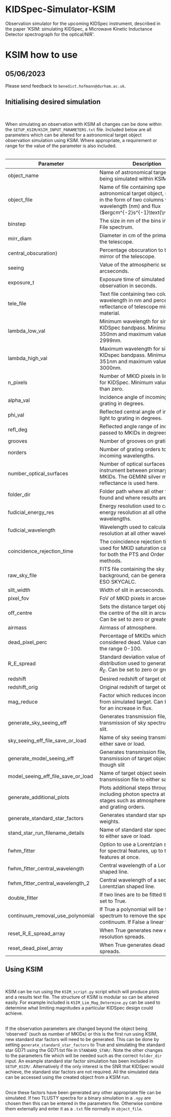 # KIDSpec-Simulator-KSIM
Observation simulator for the upcoming KIDSpec instrument, described in the paper 'KSIM: simulating KIDSpec, a Microwave Kinetic Inductance Detector
spectrograph for the optical/NIR'.


# KSIM how to use

## 05/06/2023

Please send feedback to `benedict.hofmann@durham.ac.uk`.<br>


## Initialising desired simulation
<br>

When simulating an observation with KSIM all changes can be done within the `SETUP_KSIM/KSIM_INPUT_PARAMETERS.txt` file. Included below are all parameters which can be altered for a astronomical target object observation simulation using KSIM. Where appropriate, a requirement or range for the value of the parameter is also included. <br><br>

|Parameter|Description|
|------|-------|
| object_name | Name of astronomical target object being simulated within KSIM. |
|object_file | Name of file containing spectrum of astronomical target object, structured in the form of two columns with wavelength (nm) and flux ($ergcm^{-2}s^{-1}\text{\r{A}}^{-1}$). |
|binstep | The size in nm of the bins in the Object File spectrum.|
|mirr_diam | Diameter in cm of the primary mirror of the telescope.|
|central_obscuration} | Percentage obscuration to the primary mirror of the telescope. |
|seeing | Value of the atmospheric seeing, in arcseconds.  |
|exposure_t | Exposure time of simulated observation in seconds. |
|tele_file | Text file containing two columns, wavelength in nm and percentage reflectance of telescope mirror material. |
|lambda_low_val | Minimum wavelength for simulated KIDSpec bandpass. Minimum value of 350nm and maximum value of 2999nm.|
|lambda_high_val | Maximum wavelength for simulated KIDspec bandpass. Minimum value of 351nm and maximum value of 3000nm.|
|n_pixels | Number of MKID pixels in linear array for KIDSpec. Minimum value greater than zero.|
|alpha_val | Incidence angle of incoming light to grating in degrees. |
|phi_val | Reflected central angle of incoming light to grating in degrees.|
|refl_deg | Reflected angle range of incoming light passed to MKIDs in degrees.     |                                                        
|grooves | Number of grooves on grating per mm.         |                          
|norders | Number of grating orders to test for incoming wavelengths. | 
|number_optical_surfaces | Number of optical surfaces in KIDSpec instrument between primary mirror and MKIDs. The GEMINI silver mirrors reflectance is used here.|
|folder_dir | Folder path where all other files can be found and where results are saved to.|
|fudicial_energy_res | Energy resolution used to calculate energy resolution at all other wavelengths. |
|fudicial_wavelength | Wavelength used to calculate energy resolution at all other wavelengths. |              
|coincidence_rejection_time | The coincidence rejection time, in $\mu$s, used for MKID saturation calculations for both the PTS and Order Gaussian methods. |
|raw_sky_file | FITS file containing the sky background, can be generated using ESO SKYCALC.|       
|slit_width | Width of slit in arcseconds. |                    
|pixel_fov | FoV of MKID pixels in arcseconds. |          
|off_centre | Sets the distance target object is from the centre of the slit in arcseconds. Can be set to zero or greater.|  
|airmass | Airmass of atmosphere. |                    
|dead_pixel_perc | Percentage of MKIDs which are considered dead. Value can be set in the range 0-100.|        
|R_E_spread | Standard deviation value of normal distribution used to generate spread of $R_{E}$. Can be set to zero or greater.|               
|redshift | Desired redshift of target object.| 
|redshift_orig | Original redshift of target object.|
|mag_reduce | Factor which reduces incoming flux from simulated target. Can be set to <1 for an increase in flux.|       
|generate_sky_seeing_eff | Generates transmission file, containing transmission of sky spectrum though slit. |      
|sky_seeing_eff_file_save_or_load | Name of sky seeing transmission file to either save or load.|      
|generate_model_seeing_eff | Generates transmission file, containing transmission of target object spectrum though slit|                               
|model_seeing_eff_file_save_or_load | Name of target object seeing transmission file to either save or load.|    
|generate_additional_plots | Plots additional steps throughout KSIM, including photon spectra at various stages such as atmosphere, telescope, and grating orders.|                
|generate_standard_star_factors | Generates standard star spectral weights.|          
|stand_star_run_filename_details | Name of standard star spectral weights to either save or load.|
|fwhm_fitter | Option to use a Lorentzian shape fitter for spectral features, up to two features at once.|
|fwhm_fitter_central_wavelength | Central wavelength of a Lorentzian shaped line.|
|fwhm_fitter_central_wavelength_2 | Central wavelength of a second Lorentzian shaped line.|  
|double_fitter | If two lines are to be fitted then this is set to True.|
|continuum_removal_use_polynomial | If True a polynomial will be fitted to the spectrum to remove the spectrum continuum. If False a linear fit is used. |    
|reset_R_E_spread_array | When True generates new energy resolution spreads. |         
|reset_dead_pixel_array | When True generates dead pixel spreads. |           


## Using KSIM
<br>

KSIM can be run using the `KSIM_script.py` script which will produce plots and a results text file. The structure of KSIM is modular so can be altered easily. For example included is `KSIM_Lim_Mag_Determine.py` can be used to determine what limiting magnitudes a particular KIDSpec design could achieve.<br><br>

If the observation parameters are changed beyond the object being 'observed' (such as number of MKIDs) or this is the first run using KSIM, new standard star factors will need to be generated. This can be done by setting `generate_standard_star_factors` to True and simulating the standard star GD71 using the GD71.txt file in `STANDARD_STAR/`. Note the other changes to the parameters file which will be needed such as the correct `folder_dir` input. An example standard star factor simulation has been included in `SETUP_KSIM/`. Alternatively if the only interest is the SNR that KIDSpec would achieve, the standard star factors are not required. All the simulated data can be accessed using the created object from a KSIM run. <br><br>

Once these factors have been generated any other appropriate file can be simulated. If two TLUSTY spectra for a binary simulation in a `.npy` are chosen then this can be entered in the parameters file. Otherwise combine them externally and enter it as a `.txt` file normally in `object_file`.<br><br>







